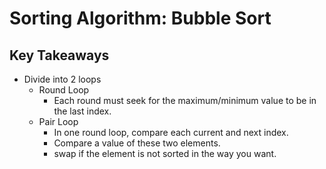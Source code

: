 # Sorting Algorithm: Bubble Sort

## Key Takeaways

- Divide into 2 loops
  - Round Loop
    - Each round must seek for the maximum/minimum value to be in the last index.
  - Pair Loop
    - In one round loop, compare each current and next index.
    - Compare a value of these two elements.
    - swap if the element is not sorted in the way you want.
